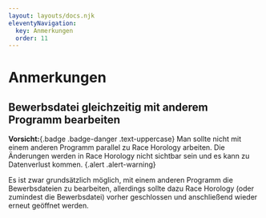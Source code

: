 ```yaml
---
layout: layouts/docs.njk
eleventyNavigation:
  key: Anmerkungen
  order: 11
---
```


# Anmerkungen

## Bewerbsdatei gleichzeitig mit anderem Programm bearbeiten

**Vorsicht:**{.badge .badge-danger .text-uppercase} Man sollte nicht mit einem anderen Programm parallel zu Race Horology arbeiten. Die Änderungen werden in Race Horology nicht sichtbar sein und es kann zu Datenverlust kommen. {.alert .alert-warning}

Es ist zwar grundsätzlich möglich, mit einem anderen Programm die Bewerbsdateien zu bearbeiten, allerdings sollte dazu Race Horology (oder zumindest die Bewerbsdatei) vorher geschlossen und anschließend wieder erneut geöffnet werden.  
